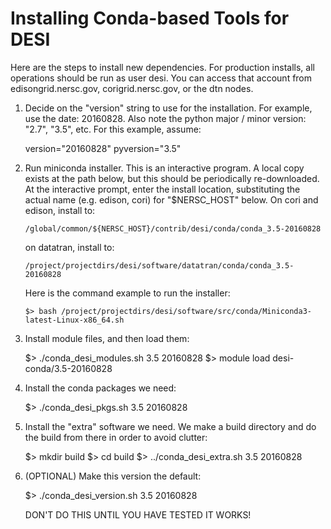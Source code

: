 Installing Conda-based Tools for DESI
==============================================

Here are the steps to install new dependencies.
For production installs, all operations should
be run as user desi.  You can access that account
from edisongrid.nersc.gov, corigrid.nersc.gov, or
the dtn nodes.

1.  Decide on the "version" string to use for the
installation.  For example, use the date:  20160828.
Also note the python major / minor version: "2.7", 
"3.5", etc.  For this example, assume:

    version="20160828"
    pyversion="3.5"

2.  Run miniconda installer.  This is an interactive
program.  A local copy exists at the path below, but
this should be periodically re-downloaded.  At the 
interactive prompt, enter the install location,
substituting the actual name (e.g. edison, cori) for
"$NERSC_HOST" below.  On cori and edison, install to:

        /global/common/${NERSC_HOST}/contrib/desi/conda/conda_3.5-20160828

    on datatran, install to:

        /project/projectdirs/desi/software/datatran/conda/conda_3.5-20160828

    Here is the command example to run the installer:

        $> bash /project/projectdirs/desi/software/src/conda/Miniconda3-latest-Linux-x86_64.sh

3.  Install module files, and then load them:

    $> ./conda_desi_modules.sh 3.5 20160828
    $> module load desi-conda/3.5-20160828

4.  Install the conda packages we need:

    $> ./conda_desi_pkgs.sh 3.5 20160828

5.  Install the "extra" software we need.  We make a build
    directory and do the build from there in order to avoid
    clutter:

    $> mkdir build
    $> cd build
    $> ../conda_desi_extra.sh 3.5 20160828

6.  (OPTIONAL) Make this version the default:

    $> ./conda_desi_version.sh 3.5 20160828

    DON'T DO THIS UNTIL YOU HAVE TESTED IT WORKS!


